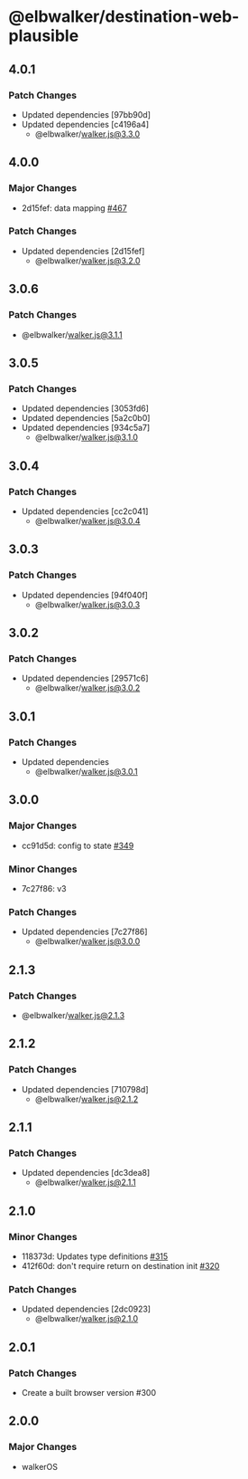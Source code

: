 # @elbwalker/destination-web-plausible

## 4.0.1

### Patch Changes

- Updated dependencies [97bb90d]
- Updated dependencies [c4196a4]
  - @elbwalker/walker.js@3.3.0

## 4.0.0

### Major Changes

- 2d15fef: data mapping [#467](https://github.com/elbwalker/walkerOS/issues/467)

### Patch Changes

- Updated dependencies [2d15fef]
  - @elbwalker/walker.js@3.2.0

## 3.0.6

### Patch Changes

- @elbwalker/walker.js@3.1.1

## 3.0.5

### Patch Changes

- Updated dependencies [3053fd6]
- Updated dependencies [5a2c0b0]
- Updated dependencies [934c5a7]
  - @elbwalker/walker.js@3.1.0

## 3.0.4

### Patch Changes

- Updated dependencies [cc2c041]
  - @elbwalker/walker.js@3.0.4

## 3.0.3

### Patch Changes

- Updated dependencies [94f040f]
  - @elbwalker/walker.js@3.0.3

## 3.0.2

### Patch Changes

- Updated dependencies [29571c6]
  - @elbwalker/walker.js@3.0.2

## 3.0.1

### Patch Changes

- Updated dependencies
  - @elbwalker/walker.js@3.0.1

## 3.0.0

### Major Changes

- cc91d5d: config to state
  [#349](https://github.com/elbwalker/walkerOS/issues/349)

### Minor Changes

- 7c27f86: v3

### Patch Changes

- Updated dependencies [7c27f86]
  - @elbwalker/walker.js@3.0.0

## 2.1.3

### Patch Changes

- @elbwalker/walker.js@2.1.3

## 2.1.2

### Patch Changes

- Updated dependencies [710798d]
  - @elbwalker/walker.js@2.1.2

## 2.1.1

### Patch Changes

- Updated dependencies [dc3dea8]
  - @elbwalker/walker.js@2.1.1

## 2.1.0

### Minor Changes

- 118373d: Updates type definitions
  [#315](https://github.com/elbwalker/walkerOS/issues/315)
- 412f60d: don't require return on destination init
  [#320](https://github.com/elbwalker/walkerOS/issues/320)

### Patch Changes

- Updated dependencies [2dc0923]
  - @elbwalker/walker.js@2.1.0

## 2.0.1

### Patch Changes

- Create a built browser version #300

## 2.0.0

### Major Changes

- walkerOS
